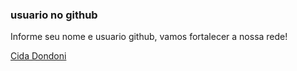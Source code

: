 ### usuario no github

Informe seu nome e usuario github, vamos fortalecer a nossa rede!




[Cida Dondoni](https://github.com/CidaDondoni)
